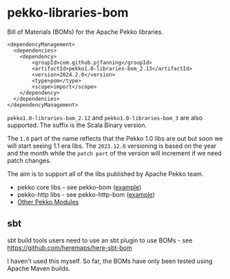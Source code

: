 # pekko-libraries-bom

Bill of Materials (BOMs) for the Apache Pekko libraries.

```
<dependencyManagement>
  <dependencies>
    <dependency>
        <groupId>com.github.pjfanning</groupId>
        <artifactId>pekko1.0-libraries-bom_2.13</artifactId>
        <version>2024.2.0</version>
        <type>pom</type>
        <scope>import</scope>
    </dependency>
  </dependencies>
</dependencyManagement>
```

`pekko1.0-libraries-bom_2.12` and `pekko1.0-libraries-bom_3` are also supported. The suffix is the Scala Binary version.

The `1.0` part of the name reflects that the Pekko 1.0 libs are out but soon we will start seeing 1.1 era libs.
The `2023.12.0` versioning is based on the year and the month while the `patch part` of the version will increment if we need patch changes.

The aim is to support all of the libs published by Apache Pekko team.
* pekko core libs - see pekko-bom ([example](https://repo1.maven.org/maven2/org/apache/pekko/pekko-bom_2.13/1.0.2/pekko-bom_2.13-1.0.2.pom))
* pekko-http libs - see pekko-http-bom ([example](https://repo1.maven.org/maven2/org/apache/pekko/pekko-http-bom_2.13/1.0.0/pekko-http-bom_2.13-1.0.0.pom))
* [Other Pekko Modules](https://pekko.apache.org/modules.html)

## sbt

sbt build tools users need to use an sbt plugin to use BOMs - see https://github.com/heremaps/here-sbt-bom

I haven't used this myself. So far, the BOMs have only been tested using Apache Maven builds.
